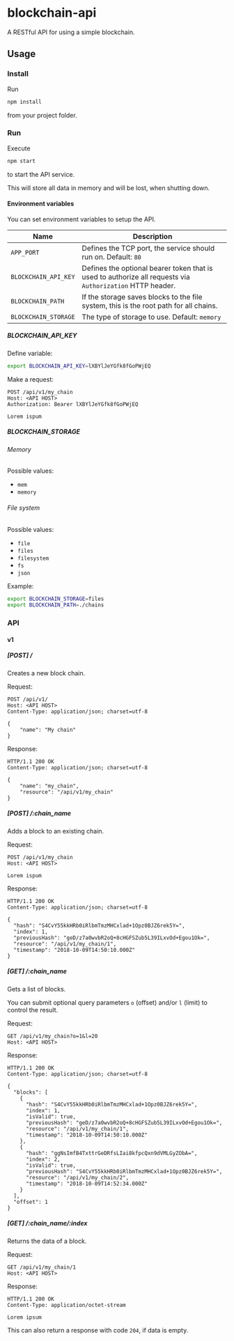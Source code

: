 # blockchain-api

A RESTful API for using a simple blockchain.

## Usage

### Install

Run

```bash
npm install
```

from your project folder.

### Run

Execute

```bash
npm start
```

to start the API service.

This will store all data in memory and will be lost, when shutting down.

#### Environment variables

You can set environment variables to setup the API.

| Name | Description |
| --- | --- |
| `APP_PORT` | Defines the TCP port, the service should run on. Default: `80` |
| `BLOCKCHAIN_API_KEY` | Defines the optional bearer token that is used to authorize all requests via `Authorization` HTTP header. |
| `BLOCKCHAIN_PATH` | If the storage saves blocks to the file system, this is the root path for all chains. |
| `BLOCKCHAIN_STORAGE` | The type of storage to use. Default: `memory` |

##### BLOCKCHAIN_API_KEY

Define variable:

```bash
export BLOCKCHAIN_API_KEY=lXBYlJeYGfk8fGoPWjEQ
```

Make a request:

```http
POST /api/v1/my_chain
Host: <API HOST>
Authorization: Bearer lXBYlJeYGfk8fGoPWjEQ

Lorem ispum
```

##### BLOCKCHAIN_STORAGE

###### Memory

Possible values:

* `mem`
* `memory`

###### File system

Possible values:

* `file`
* `files`
* `filesystem`
* `fs`
* `json`

Example:

```bash
export BLOCKCHAIN_STORAGE=files
export BLOCKCHAIN_PATH=./chains
```

### API

#### v1

##### [POST] /

Creates a new block chain.

Request:

```http
POST /api/v1/
Host: <API HOST>
Content-Type: application/json; charset=utf-8

{
    "name": "My chain"
}
```

Response: 

```http
HTTP/1.1 200 OK
Content-Type: application/json; charset=utf-8

{
    "name": "my_chain",
    "resource": "/api/v1/my_chain"
}
```

##### [POST] /:chain_name

Adds a block to an existing chain.

Request:

```http
POST /api/v1/my_chain
Host: <API HOST>

Lorem ispum
```

Response: 

```http
HTTP/1.1 200 OK
Content-Type: application/json; charset=utf-8

{
  "hash": "S4CvY55kkHRb0iRlbmTmzMHCxlad+1Opz0BJZ6rek5Y=",
  "index": 1,
  "previousHash": "geD/z7a0wvbR2oQ+8cHGFSZub5L39ILxvOd+Egou1Ok=",
  "resource": "/api/v1/my_chain/1",
  "timestamp": "2018-10-09T14:50:10.000Z"
}
```

##### [GET] /:chain_name

Gets a list of blocks.

You can submit optional query parameters `o` (offset) and/or `l` (limit) to control the result.

Request:

```http
GET /api/v1/my_chain?o=1&l=20
Host: <API HOST>
```

Response:

```http
HTTP/1.1 200 OK
Content-Type: application/json; charset=utf-8

{
  "blocks": [
    {
      "hash": "S4CvY55kkHRb0iRlbmTmzMHCxlad+1Opz0BJZ6rek5Y=",
      "index": 1,
      "isValid": true,
      "previousHash": "geD/z7a0wvbR2oQ+8cHGFSZub5L39ILxvOd+Egou1Ok=",
      "resource": "/api/v1/my_chain/1",
      "timestamp": "2018-10-09T14:50:10.000Z"
    },
    {
      "hash": "ggNsImfB4TxttrGeDRfsLIai8kfpcQxn9dVMLGyZObA=",
      "index": 2,
      "isValid": true,
      "previousHash": "S4CvY55kkHRb0iRlbmTmzMHCxlad+1Opz0BJZ6rek5Y=",
      "resource": "/api/v1/my_chain/2",
      "timestamp": "2018-10-09T14:52:34.000Z"
    }
  ],
  "offset": 1
}
```

##### [GET] /:chain_name/:index

Returns the data of a block.

Request:

```http
GET /api/v1/my_chain/1
Host: <API HOST>
```

Response:

```http
HTTP/1.1 200 OK
Content-Type: application/octet-stream

Lorem ipsum
```

This can also return a response with code `204`, if data is empty.
